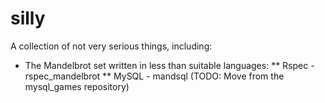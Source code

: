 silly
=====

A collection of not very serious things, including:

* The Mandelbrot set written in less than suitable languages:
** Rspec - rspec_mandelbrot
** MySQL - mandsql (TODO: Move from the mysql_games repository)
